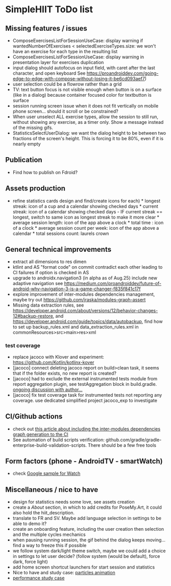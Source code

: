 # SimpleHIIT ToDo list

## Missing features / issues

* ComposeExercisesListForSessionUseCase: display warning if wantedNumberOfExercises < selectedExerciseTypes.size: we won't have an exercise for each type in the resulting list
* ComposeExercisesListForSessionUseCase: display warning in presentation layer for exercises duplication
* input dialog should autofocus on input field, with caret after the last character, and open keyboard
  See https://proandroiddev.com/going-edge-to-edge-with-compose-without-losing-it-be6cd093aef7)
* user selection could be a flowrow rather than a grid
* TV: text button focus is not visible enough when button is on a surface (like in a dialog) because
  container focused color for textbutton is surface
* session running screen issue when it does not fit vertically on mobile phone screen... should it
  scroll or be constrained?
* When user unselect ALL exercise types, allow the session to still run, without showing any
  exercise, as a timer only. Show a message instead of the missing gifs.
* StatisticsSelectUserDialog: we want the dialog height to be between two fractions of the screen's height. This is forcing it to be 80%, even if it is nearly empty

## Publication

* Find how to publish on Fdroid?

## Assets production

* refine statistics cards design and find/create icons for each)
      * longest streak: icon of a cup and a calendar showing checked days
      * current streak: icon of a calendar showing checked days - IF current streak == longest, switch
  to same icon as longest streak to make it more clear
      * average session length: icon of the app above a clock
      * total time : icon of a clock
      * average session count per week: icon of the app above a calendar
      * total sessions count: laurels crown

## General technical improvements

* extract all dimensions to res dimen
* ktlint and AS "format code" on commit contradict each other leading to CI failures if option is checked in AS
* upgrade to androidx.navigation3 (in alpha as of Aug.25) include new adaptive navigation
  see https://medium.com/proandroiddev/future-of-android-why-navigation-3-is-a-game-changer-f835f841c17f
* explore improvement of inter-modules dependencies management, maybe try
  out https://github.com/jraska/modules-graph-assert
* Missing data extraction rules,
  see https://developer.android.com/about/versions/12/behavior-changes-12#backup-restore,
  and https://developer.android.com/guide/topics/data/autobackup, find how to set up
  backup_rules.xml and data_extraction_rules.xml in commonResources>src>main>res>xml

### test coverage

* replace jacoco with Klover and experiment: https://github.com/Kotlin/kotlinx-kover
* [jacoco] connect deleting jacoco report on build>clean task, it seems that if the folder exists, no new
  report is created?
* [jacoco] had to exclude the external instrumented tests module from report aggregation plugin, see
  testAggregation block in
  build.gradle. [ongoing discussion with author...](https://github.com/gmazzo/gradle-android-test-aggregation-plugin/issues/32)
* [jacoco] fix test coverage task for instrumented tests not reporting any coverage. use dedicated simplified
  project jacoco_exp to investigate

## CI/Github actions

* check
  out [this article about including the inter-modules dependencies graph generation to the CI](https://medium.com/google-developer-experts/how-to-display-your-android-project-dependency-graph-in-your-ticke-file-e52dcadafa7a)
* See automation of build scripts verification:
  github.com/gradle/gradle-enterprise-build-validation-scripts. There should be a few free tools

## Form factors (phone - AndroidTV - smartWatch)

* check [Google sample for Watch](https://github.com/android/wear-os-samples/tree/main/WearVerifyRemoteApp)

## Miscellaneous / nice to have

* design for statistics needs some love, see assets creation
* create a _About_ section, in which to add credits for PoseMy.Art, it could also hold the
  hiit_description.
* translate to FR and SV. Maybe add language selection in settings to be able to demo it?
* create an onboarding feature, including the user creation then selection and the multiple cycles
  mechanics
* when pausing running session, the gif behind the dialog keeps moving... find a way to freeze this
  if possible
* we follow system dark/light theme switch, maybe we could add a choice in settings to let user
  decide? (follow system (would be default), force dark, force light)
* add home screen shortcut launchers for start session and statistics
* Nice to have and study
  case: [particles animation](https://proandroiddev.com/creating-a-particle-explosion-animation-in-jetpack-compose-4ee42022bbfa)
* [performance study case](https://proandroiddev.com/jetpack-compose-tutorial-improving-performance-in-dribbble-audio-app-b19848cf12e3)

